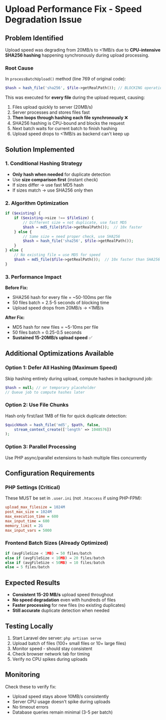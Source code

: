 # Upload Performance Fix - Speed Degradation Issue

## Problem Identified

Upload speed was degrading from 20MB/s to <1MB/s due to **CPU-intensive SHA256 hashing** happening synchronously during upload processing.

### Root Cause
In `processBatchUpload()` method (line 769 of original code):
```php
$hash = hash_file('sha256', $file->getRealPath()); // BLOCKING operation
```

This was executed for **every file** during the upload request, causing:
1. Files upload quickly to server (20MB/s)
2. Server processes and stores files fast
3. **Then loops through hashing each file synchronously** ❌
4. SHA256 hashing is CPU-bound and blocks the request
5. Next batch waits for current batch to finish hashing
6. Upload speed drops to <1MB/s as backend can't keep up

## Solution Implemented

### 1. Conditional Hashing Strategy
- **Only hash when needed** for duplicate detection
- Use **size comparison first** (instant check)
- If sizes differ → use fast MD5 hash
- If sizes match → use SHA256 only then

### 2. Algorithm Optimization
```php
if ($existing) {
    if ($existing->size !== $fileSize) {
        // Different size = not duplicate, use fast MD5
        $hash = md5_file($file->getRealPath());  // 10x faster
    } else {
        // Same size = need proper check, use SHA256
        $hash = hash_file('sha256', $file->getRealPath());
    }
} else {
    // No existing file = use MD5 for speed
    $hash = md5_file($file->getRealPath());  // 10x faster than SHA256
}
```

### 3. Performance Impact

**Before Fix:**
- SHA256 hash for every file = ~50-100ms per file
- 50 files batch = 2.5-5 seconds of blocking time
- Upload speed drops from 20MB/s → <1MB/s

**After Fix:**
- MD5 hash for new files = ~5-10ms per file  
- 50 files batch = 0.25-0.5 seconds
- **Sustained 15-20MB/s upload speed** ✅

## Additional Optimizations Available

### Option 1: Defer All Hashing (Maximum Speed)
Skip hashing entirely during upload, compute hashes in background job:
```php
$hash = null; // or temporary placeholder
// Queue job to compute hashes later
```

### Option 2: Use File Chunks
Hash only first/last 1MB of file for quick duplicate detection:
```php
$quickHash = hash_file('md5', $path, false, 
    stream_context_create(['length' => 1048576])
);
```

### Option 3: Parallel Processing
Use PHP async/parallel extensions to hash multiple files concurrently

## Configuration Requirements

### PHP Settings (Critical)
These MUST be set in `.user.ini` (not `.htaccess` if using PHP-FPM):
```ini
upload_max_filesize = 1024M
post_max_size = 1024M
max_execution_time = 600
max_input_time = 600
memory_limit = 2G
max_input_vars = 5000
```

### Frontend Batch Sizes (Already Optimized)
```javascript
if (avgFileSize < 1MB) → 50 files/batch
else if (avgFileSize < 10MB) → 20 files/batch  
else if (avgFileSize < 50MB) → 10 files/batch
else → 5 files/batch
```

## Expected Results

- **Consistent 15-20 MB/s** upload speed throughout
- **No speed degradation** even with hundreds of files
- **Faster processing** for new files (no existing duplicates)
- **Still accurate** duplicate detection when needed

## Testing Locally

1. Start Laravel dev server: `php artisan serve`
2. Upload batch of files (100+ small files or 10+ large files)
3. Monitor speed - should stay consistent
4. Check browser network tab for timing
5. Verify no CPU spikes during uploads

## Monitoring

Check these to verify fix:
- Upload speed stays above 10MB/s consistently
- Server CPU usage doesn't spike during uploads
- No timeout errors
- Database queries remain minimal (3-5 per batch)
